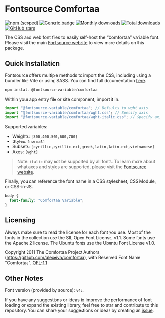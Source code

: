 # Fontsource Comfortaa

[![npm (scoped)](https://img.shields.io/npm/v/@fontsource-variable/comfortaa?color=brightgreen)](https://www.npmjs.com/package/@fontsource-variable/comfortaa) [![Generic badge](https://img.shields.io/badge/fontsource-passing-brightgreen)](https://github.com/fontsource/fontsource) [![Monthly downloads](https://badgen.net/npm/dm/@fontsource-variable/comfortaa)](https://github.com/fontsource/fontsource) [![Total downloads](https://badgen.net/npm/dt/@fontsource-variable/comfortaa)](https://github.com/fontsource/fontsource) [![GitHub stars](https://img.shields.io/github/stars/fontsource/fontsource.svg?style=social&label=Star)](https://github.com/fontsource/fontsource/stargazers)

The CSS and web font files to easily self-host the “Comfortaa” variable font. Please visit the main [Fontsource website](https://fontsource.org/fonts/comfortaa) to view more details on this package.

## Quick Installation

Fontsource offers multiple methods to import the CSS, including using a bundler like Vite or using SASS. You can find full documentation [here](https://fontsource.org/docs/getting-started/introduction).

```javascript
npm install @fontsource-variable/comfortaa
```

Within your app entry file or site component, import it in.

```javascript
import "@fontsource-variable/comfortaa"; // Defaults to wght axis
import "@fontsource-variable/comfortaa/wght.css"; // Specify axis
import "@fontsource-variable/comfortaa/wght-italic.css"; // Specify axis and style
```

Supported variables:
- Weights: `[300,400,500,600,700]`
- Styles: `[normal]`
- Subsets: `[cyrillic,cyrillic-ext,greek,latin,latin-ext,vietnamese]`
- Axes: `[wght]`

> Note: `italic` may not be supported by all fonts. To learn more about what axes and styles are supported, please visit the [Fontsource website](https://fontsource.org/fonts/comfortaa).

Finally, you can reference the font name in a CSS stylesheet, CSS Module, or CSS-in-JS.

```css
body {
  font-family: "Comfortaa Variable";
}
```

## Licensing
Always make sure to read the license for each font you use. Most of the fonts in the collection use the SIL Open Font License, v1.1. Some fonts use the Apache 2 license. The Ubuntu fonts use the Ubuntu Font License v1.0.

Copyright 2011 The Comfortaa Project Authors (https://github.com/alexeiva/comfortaa), with Reserved Font Name "Comfortaa".
[OFL-1.1](https://openfontlicense.org)

## Other Notes
Font version (provided by source): `v47`.

If you have any suggestions or ideas to improve the performance of font loading or expand the existing library, feel free to star and contribute to this repository. You can share your suggestions or ideas by creating an [issue](https://github.com/fontsource/fontsource/issues).